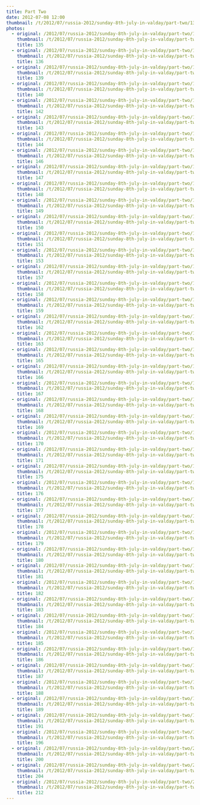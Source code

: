 ```yaml
---
title: Part Two
date: 2012-07-08 12:00
thumbnail: /t/2012/07/russia-2012/sunday-8th-july-in-valday/part-two/135.jpg
photos:
  - original: /2012/07/russia-2012/sunday-8th-july-in-valday/part-two/135.jpg
    thumbnail: /t/2012/07/russia-2012/sunday-8th-july-in-valday/part-two/135.jpg
    title: 135
  - original: /2012/07/russia-2012/sunday-8th-july-in-valday/part-two/136.jpg
    thumbnail: /t/2012/07/russia-2012/sunday-8th-july-in-valday/part-two/136.jpg
    title: 136
  - original: /2012/07/russia-2012/sunday-8th-july-in-valday/part-two/139.jpg
    thumbnail: /t/2012/07/russia-2012/sunday-8th-july-in-valday/part-two/139.jpg
    title: 139
  - original: /2012/07/russia-2012/sunday-8th-july-in-valday/part-two/140.jpg
    thumbnail: /t/2012/07/russia-2012/sunday-8th-july-in-valday/part-two/140.jpg
    title: 140
  - original: /2012/07/russia-2012/sunday-8th-july-in-valday/part-two/142.jpg
    thumbnail: /t/2012/07/russia-2012/sunday-8th-july-in-valday/part-two/142.jpg
    title: 142
  - original: /2012/07/russia-2012/sunday-8th-july-in-valday/part-two/143.jpg
    thumbnail: /t/2012/07/russia-2012/sunday-8th-july-in-valday/part-two/143.jpg
    title: 143
  - original: /2012/07/russia-2012/sunday-8th-july-in-valday/part-two/144.jpg
    thumbnail: /t/2012/07/russia-2012/sunday-8th-july-in-valday/part-two/144.jpg
    title: 144
  - original: /2012/07/russia-2012/sunday-8th-july-in-valday/part-two/146.jpg
    thumbnail: /t/2012/07/russia-2012/sunday-8th-july-in-valday/part-two/146.jpg
    title: 146
  - original: /2012/07/russia-2012/sunday-8th-july-in-valday/part-two/147.jpg
    thumbnail: /t/2012/07/russia-2012/sunday-8th-july-in-valday/part-two/147.jpg
    title: 147
  - original: /2012/07/russia-2012/sunday-8th-july-in-valday/part-two/148.jpg
    thumbnail: /t/2012/07/russia-2012/sunday-8th-july-in-valday/part-two/148.jpg
    title: 148
  - original: /2012/07/russia-2012/sunday-8th-july-in-valday/part-two/149.jpg
    thumbnail: /t/2012/07/russia-2012/sunday-8th-july-in-valday/part-two/149.jpg
    title: 149
  - original: /2012/07/russia-2012/sunday-8th-july-in-valday/part-two/150.jpg
    thumbnail: /t/2012/07/russia-2012/sunday-8th-july-in-valday/part-two/150.jpg
    title: 150
  - original: /2012/07/russia-2012/sunday-8th-july-in-valday/part-two/151.jpg
    thumbnail: /t/2012/07/russia-2012/sunday-8th-july-in-valday/part-two/151.jpg
    title: 151
  - original: /2012/07/russia-2012/sunday-8th-july-in-valday/part-two/153.jpg
    thumbnail: /t/2012/07/russia-2012/sunday-8th-july-in-valday/part-two/153.jpg
    title: 153
  - original: /2012/07/russia-2012/sunday-8th-july-in-valday/part-two/157.jpg
    thumbnail: /t/2012/07/russia-2012/sunday-8th-july-in-valday/part-two/157.jpg
    title: 157
  - original: /2012/07/russia-2012/sunday-8th-july-in-valday/part-two/158.jpg
    thumbnail: /t/2012/07/russia-2012/sunday-8th-july-in-valday/part-two/158.jpg
    title: 158
  - original: /2012/07/russia-2012/sunday-8th-july-in-valday/part-two/159.jpg
    thumbnail: /t/2012/07/russia-2012/sunday-8th-july-in-valday/part-two/159.jpg
    title: 159
  - original: /2012/07/russia-2012/sunday-8th-july-in-valday/part-two/162.jpg
    thumbnail: /t/2012/07/russia-2012/sunday-8th-july-in-valday/part-two/162.jpg
    title: 162
  - original: /2012/07/russia-2012/sunday-8th-july-in-valday/part-two/163.jpg
    thumbnail: /t/2012/07/russia-2012/sunday-8th-july-in-valday/part-two/163.jpg
    title: 163
  - original: /2012/07/russia-2012/sunday-8th-july-in-valday/part-two/165.jpg
    thumbnail: /t/2012/07/russia-2012/sunday-8th-july-in-valday/part-two/165.jpg
    title: 165
  - original: /2012/07/russia-2012/sunday-8th-july-in-valday/part-two/166.jpg
    thumbnail: /t/2012/07/russia-2012/sunday-8th-july-in-valday/part-two/166.jpg
    title: 166
  - original: /2012/07/russia-2012/sunday-8th-july-in-valday/part-two/167.jpg
    thumbnail: /t/2012/07/russia-2012/sunday-8th-july-in-valday/part-two/167.jpg
    title: 167
  - original: /2012/07/russia-2012/sunday-8th-july-in-valday/part-two/168.jpg
    thumbnail: /t/2012/07/russia-2012/sunday-8th-july-in-valday/part-two/168.jpg
    title: 168
  - original: /2012/07/russia-2012/sunday-8th-july-in-valday/part-two/169.jpg
    thumbnail: /t/2012/07/russia-2012/sunday-8th-july-in-valday/part-two/169.jpg
    title: 169
  - original: /2012/07/russia-2012/sunday-8th-july-in-valday/part-two/170.jpg
    thumbnail: /t/2012/07/russia-2012/sunday-8th-july-in-valday/part-two/170.jpg
    title: 170
  - original: /2012/07/russia-2012/sunday-8th-july-in-valday/part-two/171.jpg
    thumbnail: /t/2012/07/russia-2012/sunday-8th-july-in-valday/part-two/171.jpg
    title: 171
  - original: /2012/07/russia-2012/sunday-8th-july-in-valday/part-two/175.jpg
    thumbnail: /t/2012/07/russia-2012/sunday-8th-july-in-valday/part-two/175.jpg
    title: 175
  - original: /2012/07/russia-2012/sunday-8th-july-in-valday/part-two/176.jpg
    thumbnail: /t/2012/07/russia-2012/sunday-8th-july-in-valday/part-two/176.jpg
    title: 176
  - original: /2012/07/russia-2012/sunday-8th-july-in-valday/part-two/177.jpg
    thumbnail: /t/2012/07/russia-2012/sunday-8th-july-in-valday/part-two/177.jpg
    title: 177
  - original: /2012/07/russia-2012/sunday-8th-july-in-valday/part-two/178.jpg
    thumbnail: /t/2012/07/russia-2012/sunday-8th-july-in-valday/part-two/178.jpg
    title: 178
  - original: /2012/07/russia-2012/sunday-8th-july-in-valday/part-two/179.jpg
    thumbnail: /t/2012/07/russia-2012/sunday-8th-july-in-valday/part-two/179.jpg
    title: 179
  - original: /2012/07/russia-2012/sunday-8th-july-in-valday/part-two/180.jpg
    thumbnail: /t/2012/07/russia-2012/sunday-8th-july-in-valday/part-two/180.jpg
    title: 180
  - original: /2012/07/russia-2012/sunday-8th-july-in-valday/part-two/181.jpg
    thumbnail: /t/2012/07/russia-2012/sunday-8th-july-in-valday/part-two/181.jpg
    title: 181
  - original: /2012/07/russia-2012/sunday-8th-july-in-valday/part-two/182.jpg
    thumbnail: /t/2012/07/russia-2012/sunday-8th-july-in-valday/part-two/182.jpg
    title: 182
  - original: /2012/07/russia-2012/sunday-8th-july-in-valday/part-two/183.jpg
    thumbnail: /t/2012/07/russia-2012/sunday-8th-july-in-valday/part-two/183.jpg
    title: 183
  - original: /2012/07/russia-2012/sunday-8th-july-in-valday/part-two/184.jpg
    thumbnail: /t/2012/07/russia-2012/sunday-8th-july-in-valday/part-two/184.jpg
    title: 184
  - original: /2012/07/russia-2012/sunday-8th-july-in-valday/part-two/185.jpg
    thumbnail: /t/2012/07/russia-2012/sunday-8th-july-in-valday/part-two/185.jpg
    title: 185
  - original: /2012/07/russia-2012/sunday-8th-july-in-valday/part-two/186.jpg
    thumbnail: /t/2012/07/russia-2012/sunday-8th-july-in-valday/part-two/186.jpg
    title: 186
  - original: /2012/07/russia-2012/sunday-8th-july-in-valday/part-two/187.jpg
    thumbnail: /t/2012/07/russia-2012/sunday-8th-july-in-valday/part-two/187.jpg
    title: 187
  - original: /2012/07/russia-2012/sunday-8th-july-in-valday/part-two/188.jpg
    thumbnail: /t/2012/07/russia-2012/sunday-8th-july-in-valday/part-two/188.jpg
    title: 188
  - original: /2012/07/russia-2012/sunday-8th-july-in-valday/part-two/189.jpg
    thumbnail: /t/2012/07/russia-2012/sunday-8th-july-in-valday/part-two/189.jpg
    title: 189
  - original: /2012/07/russia-2012/sunday-8th-july-in-valday/part-two/191.jpg
    thumbnail: /t/2012/07/russia-2012/sunday-8th-july-in-valday/part-two/191.jpg
    title: 191
  - original: /2012/07/russia-2012/sunday-8th-july-in-valday/part-two/196.jpg
    thumbnail: /t/2012/07/russia-2012/sunday-8th-july-in-valday/part-two/196.jpg
    title: 196
  - original: /2012/07/russia-2012/sunday-8th-july-in-valday/part-two/200.jpg
    thumbnail: /t/2012/07/russia-2012/sunday-8th-july-in-valday/part-two/200.jpg
    title: 200
  - original: /2012/07/russia-2012/sunday-8th-july-in-valday/part-two/204.jpg
    thumbnail: /t/2012/07/russia-2012/sunday-8th-july-in-valday/part-two/204.jpg
    title: 204
  - original: /2012/07/russia-2012/sunday-8th-july-in-valday/part-two/212.jpg
    thumbnail: /t/2012/07/russia-2012/sunday-8th-july-in-valday/part-two/212.jpg
    title: 212
---
```

